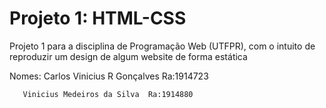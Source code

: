# Projeto 1: HTML-CSS
Projeto 1 para a disciplina de Programação Web (UTFPR), com o intuito de reproduzir um design de algum website de forma estática

Nomes: Carlos Vinicius R Gonçalves Ra:1914723

       Vinicius Medeiros da Silva  Ra:1914880
